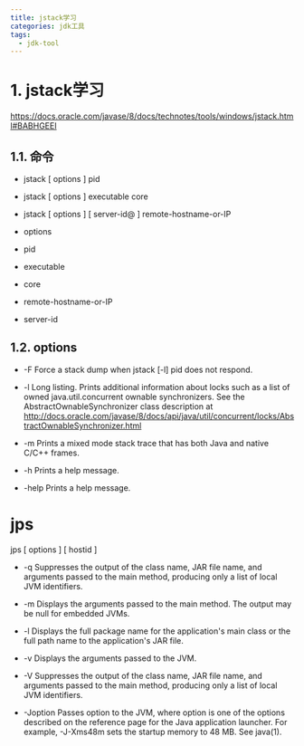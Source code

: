 ```yaml
---
title: jstack学习
categories: jdk工具
tags:
  - jdk-tool
---
```

# 1. jstack学习
https://docs.oracle.com/javase/8/docs/technotes/tools/windows/jstack.html#BABHGEEI
## 1.1. 命令
- jstack [ options ] pid
- jstack [ options ] executable core
- jstack [ options ] [ server-id@ ] remote-hostname-or-IP

- options
- pid
- executable
- core
- remote-hostname-or-IP
- server-id

## 1.2. options
- -F
Force a stack dump when jstack [-l] pid does not respond.

- -l
Long listing. Prints additional information about locks such as a list of owned java.util.concurrent ownable synchronizers. See the AbstractOwnableSynchronizer class description at http://docs.oracle.com/javase/8/docs/api/java/util/concurrent/locks/AbstractOwnableSynchronizer.html

- -m
Prints a mixed mode stack trace that has both Java and native C/C++ frames.

- -h
Prints a help message.

- -help
Prints a help message.

# jps
jps [ options ] [ hostid ]

- -q
Suppresses the output of the class name, JAR file name, and arguments passed to the main method, producing only a list of local JVM identifiers.

- -m
Displays the arguments passed to the main method. The output may be null for embedded JVMs.

- -l
Displays the full package name for the application's main class or the full path name to the application's JAR file.

- -v
Displays the arguments passed to the JVM.

- -V
Suppresses the output of the class name, JAR file name, and arguments passed to the main method, producing only a list of local JVM identifiers.

- -Joption
Passes option to the JVM, where option is one of the options described on the reference page for the Java application launcher. For example, -J-Xms48m sets the startup memory to 48 MB. See java(1).
